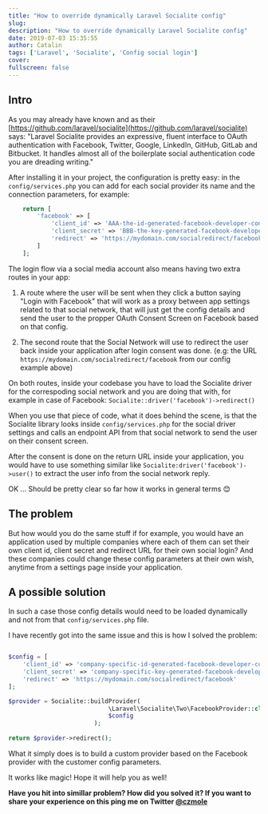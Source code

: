```yaml
---
title: "How to override dynamically Laravel Socialite config"
slug:
description: "How to override dynamically Laravel Socialite config"
date: 2019-07-03 15:35:55
author: Catalin
tags: ['Laravel', 'Socialite', 'Config social login']
cover:
fullscreen: false
---
```


## Intro

As you may already have known and as their [https://github.com/laravel/socialite](https://github.com/laravel/socialite) says: "Laravel Socialite provides an expressive, fluent interface to OAuth authentication with Facebook, Twitter, Google, LinkedIn, GitHub, GitLab and Bitbucket. It handles almost all of the boilerplate social authentication code you are dreading writing."

After installing it in your project, the configuration is pretty easy: in the ``config/services.php`` you can add for each social provider its name and the connection parameters, for example:

```php
    return [
        'facebook' => [
            'client_id' => 'AAA-the-id-generated-facebook-developer-console',
            'client_secret' => 'BBB-the-key-generated-facebook-developer-console', 
            'redirect' => 'https://mydomain.com/socialredirect/facebook'
        ]
    ];
```

The login flow via a social media account also means having two extra routes in your app:

1. A route where the user will be sent when they click a button saying "Login with Facebook" that will work as a proxy between app settings related to that social network, that will just get the config details and send the user to the propper OAuth Consent Screen on Facebook based on that config.

2. The second route that the Social Network will use to redirect the user back inside your application after login consent was done. (e.g: the URL ``https://mydomain.com/socialredirect/facebook`` from our config example above)

On both routes, inside your codebase you have to load the Socialite driver for the correspoding social network and you are doing that with, for example in case of Facebook: ```Socialite::driver('facebook')->redirect()```

When you use that piece of code, what it does behind the scene, is that the Socialite library looks inside ``config/services.php`` for the social driver settings and calls an endpoint API from that social network to send the user on their consent screen. 

After the consent is done on the return URL inside your application, you would have to use something similar like ``Socialite:driver('facebook')->user()`` to extract the user info from the social network reply.

OK ... Should be pretty clear so far how it works in general terms 😊

## The problem

But how would you do the same stuff if for example, you would have an application used by multiple companies where each of them can set their own client id, client secret and redirect URL for their own social login? And these companies could change these config parameters at their own wish, anytime from a settings page inside your application.

## A possible solution

In such a case those config details would need to be loaded dynamically and not from that ``config/services.php`` file. 

I have recently got into the same issue and this is how I solved the problem:

```php

$config = [
    'client_id' => 'company-specific-id-generated-facebook-developer-console',
    'client_secret' => 'company-specific-key-generated-facebook-developer-console', 
    'redirect' => 'https://mydomain.com/socialredirect/facebook'
];

$provider = Socialite::buildProvider(
                            \Laravel\Socialite\Two\FacebookProvider::class, 
                            $config
                        );
                        
return $provider->redirect();

```

What it simply does is to build a custom provider based on the Facebook provider with the customer config parameters.

It works like magic! Hope it will help you as well!

**Have you hit into simillar problem? How did you solved it? If you want to share your experience on this ping me on Twitter [@czmole](https://twitter.com/czmole)**
